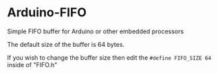 # Arduino-FIFO
Simple FIFO buffer for Arduino or other embedded processors

The default size of the buffer is 64 bytes.

If you wish to change the buffer size then edit the ```#define FIFO_SIZE 64``` inside of "FIFO.h"
